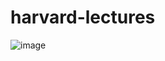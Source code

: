 # harvard-lectures

![image](https://user-images.githubusercontent.com/102248990/182440921-d3163949-0c49-4f47-b310-6a4b21fb428c.png)
